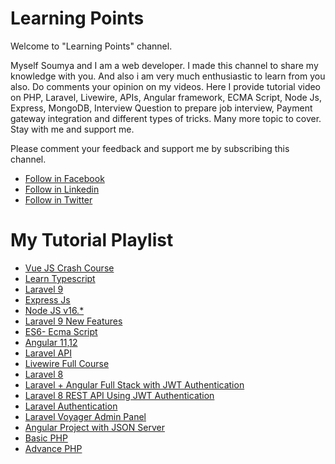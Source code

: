 # Learning Points

Welcome to  "Learning Points" channel.

Myself Soumya and I am a web developer. I made this channel to share my knowledge with you. And also i am very much enthusiastic to learn from you also. Do comments your opinion on my videos. Here I provide tutorial video on PHP, Laravel, Livewire, APIs, Angular framework, ECMA Script, Node Js, Express, MongoDB, Interview Question to prepare job interview, Payment gateway integration and different types of tricks. Many more topic to cover. Stay with me and support me. 

Please comment your feedback and support me by subscribing this channel.

- [Follow in Facebook](https://www.facebook.com/learningpointsdotin/)
- [Follow in Linkedin](https://www.linkedin.com/company/learning-points)
- [Follow in Twitter](https://twitter.com/points_learning)

# My Tutorial Playlist
 
 - [Vue JS Crash Course](https://www.youtube.com/playlist?list=PLQcBFrxTul9Ls24SwiOrjrI5LLCd8P0oF)
 - [Learn Typescript](https://www.youtube.com/playlist?list=PLQcBFrxTul9LwSC97Rj4ldpbeoNTb63Yz)
 - [Laravel 9](https://www.youtube.com/playlist?list=PLQcBFrxTul9LeJHTBpQHGNL8_IIzJzibN)
 - [Express Js](https://www.youtube.com/playlist?list=PLQcBFrxTul9K4vIWcWRSlzsUAEKB8aFXi)
 - [Node JS v16.*](https://www.youtube.com/playlist?list=PLQcBFrxTul9IUbE7GACJCQ8O5W0dgd-yA)
 - [Laravel 9 New Features](https://www.youtube.com/playlist?list=PLQcBFrxTul9KXkw-wZFqOCFDj2B85WT2L)
 - [ES6-  Ecma Script](https://www.youtube.com/playlist?list=PLQcBFrxTul9L2GqfunTPcndQkNo_gxxJS)
 - [Angular 11,12](https://www.youtube.com/playlist?list=PLQcBFrxTul9LvdIeg3DcPfdRtL0AzM83B)
 - [Laravel API](https://www.youtube.com/playlist?list=PLQcBFrxTul9LOWgLsszs83lGqBh3cP0Zn)
 - [Livewire Full Course](https://www.youtube.com/playlist?list=PLQcBFrxTul9I7NB2m3x9qoVkkp1ClASrf)
 - [Laravel 8](https://www.youtube.com/playlist?list=PLQcBFrxTul9I_sMobkwQ3Mus1-2Za2oSG)
 - [Laravel + Angular Full Stack with JWT Authentication](https://www.youtube.com/playlist?list=PLQcBFrxTul9KQFd-r0z0n5aYcuFA1zGxH)
 - [Laravel 8 REST API Using JWT Authentication](https://www.youtube.com/playlist?list=PLQcBFrxTul9J8t4qFs6g9HNXwKDTGWlRg)
 - [Laravel Authentication](https://www.youtube.com/playlist?list=PLQcBFrxTul9LALgbrRf8EBbFdzzlRwKER)
 - [Laravel Voyager Admin Panel](https://www.youtube.com/playlist?list=PLQcBFrxTul9JafJgZXbjJLk52nEBLuX1Q)
 - [Angular Project with JSON Server](https://www.youtube.com/playlist?list=PLQcBFrxTul9IQFF7fJz7jgdRYJz1OCbll)
 - [Basic PHP](https://www.youtube.com/playlist?list=PLQcBFrxTul9J9z8Ocd7BYekl5r7aIttvh)
 - [Advance PHP](https://www.youtube.com/playlist?list=PLQcBFrxTul9LUTirPZ6Zoao9iVYiIjg8c)
